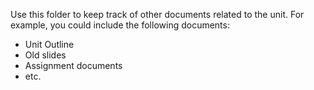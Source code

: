 Use this folder to keep track of other documents related to the unit. For example, you could include the following documents:

* Unit Outline
* Old slides
* Assignment documents
* etc.
